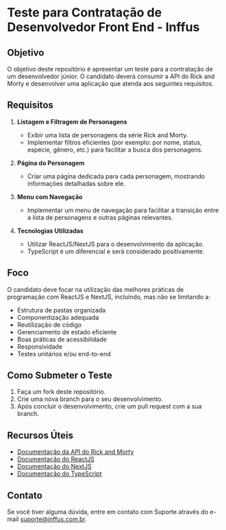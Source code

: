 # Teste para Contratação de Desenvolvedor Front End - Inffus

## Objetivo

O objetivo deste repositório é apresentar um teste para a contratação de um desenvolvedor júnior. O candidato deverá consumir a API do Rick and Morty e desenvolver uma aplicação que atenda aos seguintes requisitos.

## Requisitos

1. **Listagem e Filtragem de Personagens**
   - Exibir uma lista de personagens da série Rick and Morty.
   - Implementar filtros eficientes (por exemplo: por nome, status, espécie, gênero, etc.) para facilitar a busca dos personagens.

2. **Página do Personagem**
   - Criar uma página dedicada para cada personagem, mostrando informações detalhadas sobre ele.

3. **Menu com Navegação**
   - Implementar um menu de navegação para facilitar a transição entre a lista de personagens e outras páginas relevantes.

4. **Tecnologias Utilizadas**
   - Utilizar ReactJS/NextJS para o desenvolvimento da aplicação.
   - TypeScript é um diferencial e será considerado positivamente.

## Foco

O candidato deve focar na utilização das melhores práticas de programação com ReactJS e NextJS, incluindo, mas não se limitando a:

- Estrutura de pastas organizada
- Componentização adequada
- Reutilização de código
- Gerenciamento de estado eficiente
- Boas práticas de acessibilidade
- Responsividade
- Testes unitários e/ou end-to-end

## Como Submeter o Teste

1. Faça um fork deste repositório.
2. Crie uma nova branch para o seu desenvolvimento.
3. Após concluir o desenvolvimento, crie um pull request com a sua branch.

## Recursos Úteis

- [Documentação da API do Rick and Morty](https://rickandmortyapi.com/documentation)
- [Documentação do ReactJS](https://reactjs.org/docs/getting-started.html)
- [Documentação do NextJS](https://nextjs.org/docs)
- [Documentação do TypeScript](https://www.typescriptlang.org/docs/)

## Contato

Se você tiver alguma dúvida, entre em contato com Suporte através do e-mail suporte@inffus.com.br.
